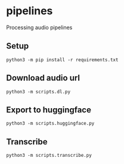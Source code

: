 # pipelines
Processing audio pipelines

## Setup

```
python3 -m pip install -r requirements.txt
```

## Download audio url

```
python3 -m scripts.dl.py
```

## Export to huggingface

```
python3 -m scripts.huggingface.py
```

## Transcribe

```
python3 -m scripts.transcribe.py
```

